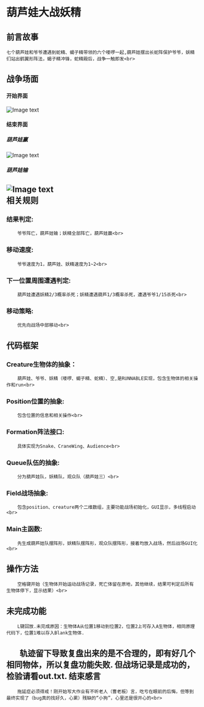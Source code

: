 葫芦娃大战妖精
===
前言故事
---
    七个葫芦娃和爷爷遭遇到蛇精、蝎子精带领的六个喽啰一起,葫芦娃摆出长蛇阵保护爷爷，妖精们站出鹤翼形阵法，蝎子精冲锋，蛇精殿后，战争一触即发<br>
战争场面
---
#### 开始界面<br>
![Image text](https://github.com/YMing-Li/java-2017f-homework/blob/master/Fianl%20Project/%E6%9D%8E%E4%B8%80%E9%B8%A3-151220056/relatedpicsfor_readme/start.png)  
#### 结束界面<br>
##### 葫芦娃赢<br>
![Image text](https://github.com/YMing-Li/java-2017f-homework/blob/master/Fianl%20Project/%E6%9D%8E%E4%B8%80%E9%B8%A3-151220056/relatedpicsfor_readme/end_win.png)  
##### 葫芦娃输<br>
![Image text](https://github.com/YMing-Li/java-2017f-homework/blob/master/Fianl%20Project/%E6%9D%8E%E4%B8%80%E9%B8%A3-151220056/relatedpicsfor_readme/end_lose.png) <br>
相关规则
---
### 结果判定: 
        爷爷阵亡，葫芦娃输；妖精全部阵亡，葫芦娃赢<br>
### 移动速度: 
        爷爷速度为1，葫芦娃、妖精速度为1~2<br>
### 下一位置周围遭遇判定: 
        葫芦娃遭遇妖精2/3概率杀死；妖精遭遇葫芦1/3概率杀死，遭遇爷爷1/15杀死<br>
### 移动策略: 
        优先向战场中部移动<br>
代码框架<bc>
---
### Creature生物体的抽象：
        葫芦娃、爷爷、妖精（喽啰、蝎子精、蛇精）、空,是RUNNABLE实现，包含生物体的相关操作和run<br>
### Position位置的抽象:
        包含位置的信息和相关操作<br>
### Formation阵法接口:
        具体实现为Snake、CraneWing、Audience<br>
### Queue队伍的抽象:
        分为葫芦娃队，妖精队，观众队（葫芦娃三）<br>
### Field战场抽象:
        包含position、creature两个二维数组，主要功能战场初始化，GUI显示，多线程启动<br>
### Main主函数:
        先生成葫芦娃队摆阵形，妖精队摆阵形，观众队摆阵形，接着均放入战场，然后战场GUI化<br>
操作方法<br>
---
        空格键开始（生物体开始运动战场记录，死亡体留在原地，其他继续，结果可判定后所有生物体停下，显示结果）<br>
未完成功能
---
        L键回放.未完成原因：生物体A从位置1移动到位置2，位置2上可存入A生物体，相同原理代码下，位置1难以存入Blank生物体.
        轨迹留下导致复盘出来的是不合理的，即有好几个相同物体，所以复盘功能失败.
        但战场记录是成功的，检验请看out.txt.
结束感言
---
        拖延症必须得戒！刚开始写大作业有不听老人（曹老板）言，吃亏在眼前的后悔，但等到最终实现了（bug真的找好久，心累）残缺的“小狗”，心里还是很开心的<br>
